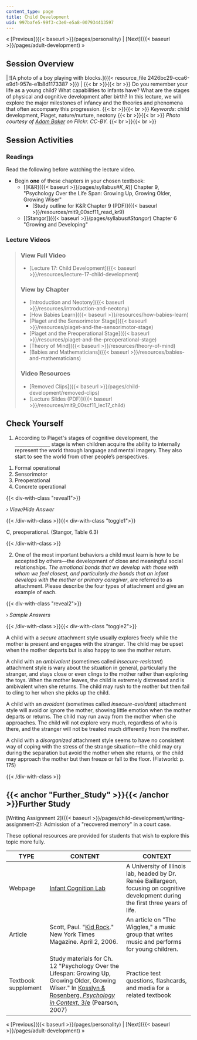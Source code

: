 ```yaml
---
content_type: page
title: Child Development
uid: 997bafe5-99f3-c3e0-e5a8-007934413597
---
```


« [Previous]({{< baseurl >}}/pages/personality) | [Next]({{< baseurl >}}/pages/adult-development) »

Session Overview
----------------

| ![A photo of a boy playing with blocks.]({{< resource_file 2426bc29-cca6-e9d1-957e-e1b8d1173387 >}}) |  {{< br >}}{{< br >}} Do you remember your life as a young child? What capabilities to infants have? What are the stages of physical and cognitive development after birth? In this lecture, we will explore the major milestones of infancy and the theories and phenomena that often accompany this progression. {{< br >}}{{< br >}} _Keywords_: child development, Piaget, nature/nurture, neotony {{< br >}}{{< br >}} _Photo courtesy of [Adam Baker](http://www.flickr.com/photos/atbaker/3350580540) on Flickr. CC-BY._ {{< br >}}{{< br >}}  

Session Activities
------------------

### Readings

Read the following before watching the lecture video.

*   Begin **one** of these chapters in your chosen textbook:
    *   \[[K&R]({{< baseurl >}}/pages/syllabus#_K_R_)\] Chapter 9, "Psychology Over the Life Span: Growing Up, Growing Older, Growing Wiser"
        *   [Study outline for K&R Chapter 9 (PDF)]({{< baseurl >}}/resources/mit9_00scf11_read_kr9)
    *   [\[Stangor\]]({{< baseurl >}}/pages/syllabus#_Stangor_) Chapter 6 "Growing and Developing"

### Lecture Videos

> ### View Full Video
> 
> *   [Lecture 17: Child Development]({{< baseurl >}}/resources/lecture-17-child-development)
> 
> ### View by Chapter
> 
> *   [Introduction and Neotony]({{< baseurl >}}/resources/introduction-and-neotony)
> *   [How Babies Learn]({{< baseurl >}}/resources/how-babies-learn)
> *   [Piaget and the Sensorimotor Stage]({{< baseurl >}}/resources/piaget-and-the-sensorimotor-stage)
> *   [Piaget and the Preoperational Stage]({{< baseurl >}}/resources/piaget-and-the-preoperational-stage)
> *   [Theory of Mind]({{< baseurl >}}/resources/theory-of-mind)
> *   [Babies and Mathematicians]({{< baseurl >}}/resources/babies-and-mathematicians)
> 
> ### Video Resources
> 
> *   [Removed Clips]({{< baseurl >}}/pages/child-development/removed-clips)
> *   [Lecture Slides (PDF)]({{< baseurl >}}/resources/mit9_00scf11_lec17_child)

Check Yourself
--------------

1) According to Piaget's stages of cognitive development, the \_\_\_\_\_\_\_\_\_\_\_\_\_\_\_ stage is when children acquire the ability to internally represent the world through language and mental imagery. They also start to see the world from other people’s perspectives.

1.  Formal operational
2.  Sensorimotor
3.  Preoperational
4.  Concrete operational

{{< div-with-class "reveal1">}}

› _View/Hide Answer_

{{< /div-with-class >}}{{< div-with-class "toggle1">}}

C, preoperational. (Stangor, Table 6.3)

{{< /div-with-class >}}

2) One of the most important behaviors a child must learn is how to be accepted by others—the development of close and meaningful social relationships. _The emotional bonds that we develop with those with whom we feel closest, and particularly the bonds that an infant develops with the mother or primary caregiver_, are referred to as attachment. Please describe the four types of attachment and give an example of each.

{{< div-with-class "reveal2">}}

› _Sample Answers_

{{< /div-with-class >}}{{< div-with-class "toggle2">}}

A child with a _secure_ attachment style usually explores freely while the mother is present and engages with the stranger. The child may be upset when the mother departs but is also happy to see the mother return.

A child with an _ambivalent_ (sometimes called _insecure-resistant_) attachment style is wary about the situation in general, particularly the stranger, and stays close or even clings to the mother rather than exploring the toys. When the mother leaves, the child is extremely distressed and is ambivalent when she returns. The child may rush to the mother but then fail to cling to her when she picks up the child.

A child with an _avoidant_ (sometimes called _insecure-avoidant_) attachment style will avoid or ignore the mother, showing little emotion when the mother departs or returns. The child may run away from the mother when she approaches. The child will not explore very much, regardless of who is there, and the stranger will not be treated much differently from the mother.

A child with a _disorganized_ attachment style seems to have no consistent way of coping with the stress of the strange situation—the child may cry during the separation but avoid the mother when she returns, or the child may approach the mother but then freeze or fall to the floor. (Flatworld: p. 175)

{{< /div-with-class >}}

{{< anchor "Further_Study" >}}{{< /anchor >}}Further Study
----------------------------------------------------------

[Writing Assignment 2]({{< baseurl >}}/pages/child-development/writing-assignment-2): Admission of a "recovered memory" in a court case.

These optional resources are provided for students that wish to explore this topic more fully.

| TYPE | CONTENT | CONTEXT |
| --- | --- | --- |
| Webpage | [Infant Cognition Lab](http://labs.psychology.illinois.edu/infantlab/) | A University of Illinois lab, headed by Dr. Renée Baillargeon, focusing on cognitive development during the first three years of life. |
| Article | Scott, Paul. "[Kid Rock](http://www.nytimes.com/2006/04/02/magazine/02wiggles.html?pagewanted=all)." New York Times Magazine. April 2, 2006. | An article on "The Wiggles," a music group that writes music and performs for young children. |
| Textbook supplement | Study materials for Ch. 12 "Psychology Over the Lifespan: Growing Up, Growing Older, Growing Wiser." In [Kosslyn & Rosenberg, _Psychology in Context_, 3/e](http://www.pearsonhighered.com/educator/product/Fundamentals-of-Psychology-in-Context/9780205507573.page) (Pearson, 2007) | Practice test questions, flashcards, and media for a related textbook 

« [Previous]({{< baseurl >}}/pages/personality) | [Next]({{< baseurl >}}/pages/adult-development) »